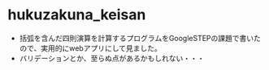 # hukuzakuna_keisan

+ 括弧を含んだ四則演算を計算するプログラムをGoogleSTEPの課題で書いたので、実用的にwebアプリにして見ました。
+ バリデーションとか、至らぬ点があるかもしれない・・・
